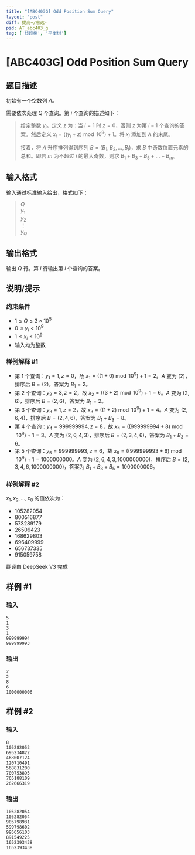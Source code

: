 ```yaml
---
title: "[ABC403G] Odd Position Sum Query"
layout: "post"
diff: 提高+/省选-
pid: AT_abc403_g
tag: ['线段树', '平衡树']
---
```


# [ABC403G] Odd Position Sum Query

## 题目描述

[problemUrl]: https://atcoder.jp/contests/abc403/tasks/abc403_g

初始有一个空数列 $A$。

需要依次处理 $Q$ 个查询。第 $i$ 个查询的描述如下：

> 给定整数 $y_i$。定义 $z$ 为：当 $i=1$ 时 $z=0$，否则 $z$ 为第 $i-1$ 个查询的答案。然后定义 $x_i=((y_i+z)\bmod 10^9)+1$。将 $x_i$ 添加到 $A$ 的末尾。
> 
> 接着，将 $A$ 升序排列得到序列 $B=(B_1,B_2,\ldots,B_i)$，求 $B$ 中奇数位置元素的总和。即若 $m$ 为不超过 $i$ 的最大奇数，则求 $B_1+B_3+B_5+\ldots+B_m$。

## 输入格式

输入通过标准输入给出，格式如下：

> $Q$  
> $y_1$  
> $y_2$  
> $\vdots$  
> $y_Q$

## 输出格式

输出 $Q$ 行。第 $i$ 行输出第 $i$ 个查询的答案。


## 说明/提示

### 约束条件

- $1 \leq Q \leq 3 \times 10^5$
- $0 \leq y_i < 10^9$
- $1 \leq x_i \leq 10^9$
- 输入均为整数

### 样例解释 #1

- 第 1 个查询：$y_1=1,z=0$，故 $x_1=((1+0)\bmod 10^9)+1=2$。$A$ 变为 $(2)$，排序后 $B=(2)$，答案为 $B_1=2$。
- 第 2 个查询：$y_2=3,z=2$，故 $x_2=((3+2)\bmod 10^9)+1=6$。$A$ 变为 $(2,6)$，排序后 $B=(2,6)$，答案为 $B_1=2$。
- 第 3 个查询：$y_3=1,z=2$，故 $x_3=((1+2)\bmod 10^9)+1=4$。$A$ 变为 $(2,6,4)$，排序后 $B=(2,4,6)$，答案为 $B_1+B_3=8$。
- 第 4 个查询：$y_4=999999994,z=8$，故 $x_4=((999999994+8)\bmod 10^9)+1=3$。$A$ 变为 $(2,6,4,3)$，排序后 $B=(2,3,4,6)$，答案为 $B_1+B_3=6$。
- 第 5 个查询：$y_5=999999993,z=6$，故 $x_5=((999999993+6)\bmod 10^9)+1=1000000000$。$A$ 变为 $(2,6,4,3,1000000000)$，排序后 $B=(2,3,4,6,1000000000)$，答案为 $B_1+B_3+B_5=1000000006$。

### 样例解释 #2

$x_1,x_2,\ldots,x_8$ 的值依次为：

- 105282054
- 800516877
- 573289179
- 26509423
- 168629803
- 696409999
- 656737335
- 915059758

翻译由 DeepSeek V3 完成

## 样例 #1

### 输入

```
5
1
3
1
999999994
999999993
```

### 输出

```
2
2
8
6
1000000006
```

## 样例 #2

### 输入

```
8
105282053
695234822
468007124
120710491
568831200
700753895
765188109
262666319
```

### 输出

```
105282054
105282054
905798931
599798602
995656103
891549225
1652393438
1652393438
```

